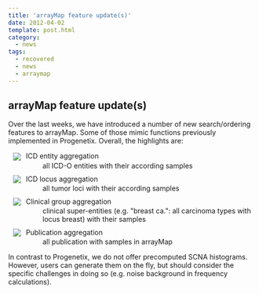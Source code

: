 ```yaml
---
title: 'arrayMap feature update(s)'
date: 2012-04-02
template: post.html
category:
  - news
tags: 
  - recovered
  - news
  - arraymap
---
```


## arrayMap feature update(s)

<p>Over the last weeks, we have introduced a number of new search/ordering features to arrayMap. Some of those mimic functions previously implemented in Progenetix. Overall, the highlights are:</p>

<dl>
<dt><img style="margin: 0px 10px 2px 10px;vertical-align: middle;" src="/p/bt_icd_ns.png" />ICD entity aggregation</dt>
<dd style="margin: 0px 0px 10px 70px;">all ICD-O entities with their according samples</dd>
<dt><img style="margin: 0px 10px 2px 10px;vertical-align: middle;" src="/p/bt_loc_ns.png" />ICD locus aggregation</dt>
<dd style="margin: 0px 0px 10px 70px;">all tumor loci with their according samples</dd>
<dt><img style="margin: 0px 10px 2px 10px;vertical-align: middle;" src="/p/bt_gr_ns.png" />Clinical group aggregation</dt>
<dd style="margin: 0px 0px 10px 70px;">clinical super-entities (e.g. "breast ca.": all carcinoma types with locus breast)  with their samples</dd>
<dt><img style="margin: 0px 10px 2px 10px;vertical-align: middle;" src="/p/bt_pub_ns.png" />Publication aggregation</dt>
<dd style="margin: 0px 0px 10px 70px;">all publication with samples in arrayMap</dd>
</dl>
<p>In contrast to Progenetix, we do not offer precomputed SCNA histograms. However, users can generate them on the fly, but should consider the specific challenges in doing so (e.g. noise background in frequency calculations).</p>


